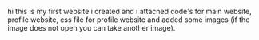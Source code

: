 hi this is my first website i created and i attached code's for main website, profile website, css file for profile website and added some images (if the image does not open you can take another image).
